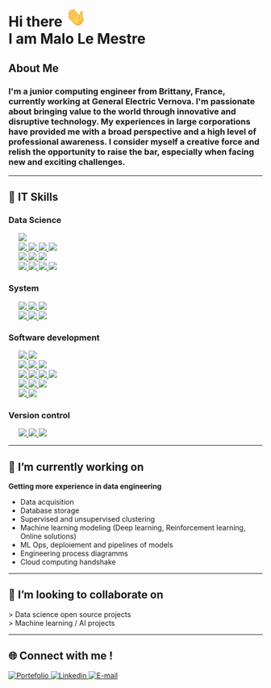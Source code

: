 <h1> Hi there <img src='./assets/hello.gif' width="40px"> <br> I am Malo Le Mestre  </h1>

## About Me
<h3> I'm a junior computing engineer from Brittany, France, currently working at General Electric Vernova. I'm passionate about bringing value to the world through innovative and disruptive technology. My experiences in large corporations have provided me with a broad perspective and a high level of professional awareness. I consider myself a creative force and relish the opportunity to raise the bar, especially when facing new and exciting challenges. </h3>


___

<h2> 🚀 IT Skills </h2>

<h3> Data Science </h3>

<p>
   <div>
   &nbsp;&nbsp;&nbsp;&nbsp; 
      <a href="#">
         <img src="https://img.shields.io/badge/-Python wide skills-blue?logo=python&logoColor=yellow&style=flat-square" height="40">
      </a>
   </div>
   <div>
         &nbsp;&nbsp;&nbsp;&nbsp;
         <a href="#">
            <img src="https://img.shields.io/badge/SQL-3C75B7?&style=flat-square" height="30">
         </a>
         <a href="#">
            <img src="https://img.shields.io/badge/-MySQL-ded?logo=mysql&logoColor=blue&style=flat-square" height="30">
         </a>
         <a href="#">
            <img src="https://img.shields.io/badge/PostgreSQL-375577?logo=postgresql&logoColor=white&style=flat-square" height="30"> 
         </a>
         <a href="#">
            <img src="https://img.shields.io/badge/Redis-red?logo=redis&logoColor=white&style=flat-square" height="30"> 
         </a>
      
   </div>
   <div>
      &nbsp;&nbsp;&nbsp;&nbsp;
      <a href="#">
      <img src="https://img.shields.io/badge/tensorflow-orange?logo=tensorflow&logoColor=white&style=flat-square" height="30">
      </a> 
      <a href="#">
      <img src="https://img.shields.io/badge/sklearn-blue?logo=scikitlearn&style=flat-square" height="30"> 
      </a>
      <a href="#">
      <img src="https://img.shields.io/badge/pytorch (soon)-252527?logo=pytorch&style=flat-square" height="30">
      </a>
   </div> 
   <div>
    &nbsp;&nbsp;&nbsp;&nbsp;
      <a href="#">  
         <img src="https://img.shields.io/badge/Clustering-3C75B7?style=flat-square" height="30">
      </a>
      <a href="#">
         <img src="https://img.shields.io/badge/DTW-grey" height="30">
      </a>
      <a href="#">
         <img src="https://img.shields.io/badge/DBSCAN-grey" height="30">
      </a>
      <a href="#">
         <img src="https://img.shields.io/badge/KMEANS-grey" height="30"> 
      </a>
   </div> 
</p>

<h3> System </h3>

<p> 
   <div>
      &nbsp;&nbsp;&nbsp;&nbsp;
      <a href="#">
         <img src="https://img.shields.io/badge/Docker-2E5A8D?logo=docker&logoColor=white&style=flat-square" height="30">
      </a>
      <a href="#">
         <img src="https://img.shields.io/badge/VirtualBox-ded?logo=virtualbox&logoColor=blue&style=flat-square"height="30">
      </a>
      <a href="#">
         <img src="https://img.shields.io/badge/Kubernetes (soon)-blue?logo=kubernetes&logoColor=white&style=flat-square" height="30">
      </a>  
   </div>
   <div>
      &nbsp;&nbsp;&nbsp;&nbsp;
      <a href="#">
         <img src="https://img.shields.io/badge/Linux-black?logo=linux&logoColor=yellow&style=flat-square" height="30">
      </a>  
      <a href="#">
         <img src="https://img.shields.io/badge/MacOS-888888?logo=macos&logoColor=white&style=flat-square" height="30">
      </a>  
      <a href="#">
         <img src="https://img.shields.io/badge/GNU bash-333333?logo=gnubash&logoColor=00ff00&style=flat-square" height="30">
      </a>    
   </div> 
</p>

<h3> Software development </h3>

<p>
   <div>
      &nbsp;&nbsp;&nbsp;&nbsp; 
      <a href="#">
         <img src="https://img.shields.io/badge/Vue.js-569D74?logo=vuedotjs&logoColor=white&style=flat-square" height="30">
      </a>  
      <a href="#">
         <img src="https://img.shields.io/badge/Node.js-86A94A?logo=nodedotjs&logoColor=white&style=flat-square" height="30">
      </a>  
   </div>
   <div>
      &nbsp;&nbsp;&nbsp;&nbsp;
      <a href="#">
         <img src="https://img.shields.io/badge/HTML-orange?logo=html5&logoColor=white&style=flat-square" height="30">
      </a> 
      <a href="#">
         <img src="https://img.shields.io/badge/CSS-ded?logo=css3&logoColor=blue&style=flat-square" height="30">
      </a>  
      <a href="#">
         <img src="https://img.shields.io/badge/JavaScript-D1A241?logo=javascript&logoColor=white&style=flat-square"height="30">
      </a>  
   </div>

   <div>
      &nbsp;&nbsp;&nbsp;&nbsp;
      <a href="#">
         <img src="https://img.shields.io/badge/Firebase-blue?logo=firebase&style=flat-square&logoColor='987E2B'" height="30">
      </a>  
      <a href="#">
         <img src="https://img.shields.io/badge/Hosting-grey?logo=firebase&logoColor='987E2B'" height="30">
      </a>  
      <a href="#">
         <img src="https://img.shields.io/badge/Authentication-grey?logo=firebase&logoColor='987E2B'" height="30">
      </a>  
      <a href="#">
         <img src="https://img.shields.io/badge/RealtimeDB-grey?logo=firebase&logoColor='987E2B'" height="30">
      </a>  
   </div> 

   <div>
      &nbsp;&nbsp;&nbsp;&nbsp;
      <a href="#">
         <img src="https://img.shields.io/badge/C++ (soon)-black?logo=cplusplus&style=flat-square&logoColor='987E2B'" height="30">
      </a>  
      <a href="#"> 
         <img src="https://img.shields.io/badge/Assembly (soon)-purple?style=flat-square" height="30">
      </a>
      <a href="#"> 
         <img src="https://img.shields.io/badge/VBA (soon)-green?logo=microsoft&style=flat-square" height="30"> 
      </a>  
   </div> 
   <div>
      &nbsp;&nbsp;&nbsp;&nbsp;
      <a href="#">
         <img src="https://img.shields.io/badge/Flutter-blue?logo=flutter&style=flat-square" height="30"> 
      </a>  
      <a href="#">
         <img src="https://img.shields.io/badge/Dart-white?logo=Dart&style=flat-square&logoColor=blue" height="30"> 
      </a>  
   </div> 
</p>

<h3> Version control </h3>

<p>
   &nbsp;&nbsp;&nbsp;&nbsp;
   <a href="#">
      <img src="https://img.shields.io/badge/Git-black?logo=git&style=flat-square" height="30">
   </a>  
   <a href="#">
      <img src="https://img.shields.io/badge/GitHub-181717?logo=github&style=flat-square" height="30">
   </a>  
   <a href="#">
      <img src="https://img.shields.io/badge/GitLab-ef9b24?logo=gitlab&logoColor=white&style=flat-square" height="30"> 
   </a>  
</p> 

___
<h2>🔭 I’m currently working on </h2>

__Getting more experience in data engineering__
   - Data acquisition
   - Database storage
   - Supervised and unsupervised clustering
   - Machine learning modeling (Deep learning, Reinforcement learning, Online solutions)
   - ML Ops, deploiement and pipelines of models
   - Engineering process diagramms
   - Cloud computing
handshake
___
<h2>🤝 I’m looking to collaborate on </h2>

\> Data science open source projects <br>
\> Machine learning / AI projects

___
<h2>🌐 Connect with me ! </h2>

<div> 
   <a href="https://malolm.com" target="_blank">
      <img src="https://img.shields.io/badge/Portefolio-green?style=for-the-badge&logo=vuedotjs&logoColor=white" alt="Portefolio" height=40>
   </a>
   
   <a href="https://www.linkedin.com/in/malo-le-mestre/" target="_blank">
      <img src="https://img.shields.io/badge/LinkedIn-0077B5?style=for-the-badge&logo=linkedin&logoColor=white" alt="Linkedin" height=40>
   </a>

   <a href="mailto:malo.lm@icloud.com" target="_blank">
      <img src="https://img.shields.io/badge/Email-D14836?style=for-the-badge&logo=maildotru&logoColor=white" alt="E-mail" height=40>
   </a>
</div>


<!-- DOCS
icons and labels: 
- https://simpleicons.org/?q=mail 
- https://shields.io
-->
